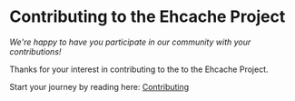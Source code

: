 
# Contributing to the Ehcache Project

_We're happy to have you participate in our community with your contributions!_

Thanks for your interest in contributing to the to the Ehcache Project.

Start your journey by reading here: [Contributing](CONTRIBUTING.md)
